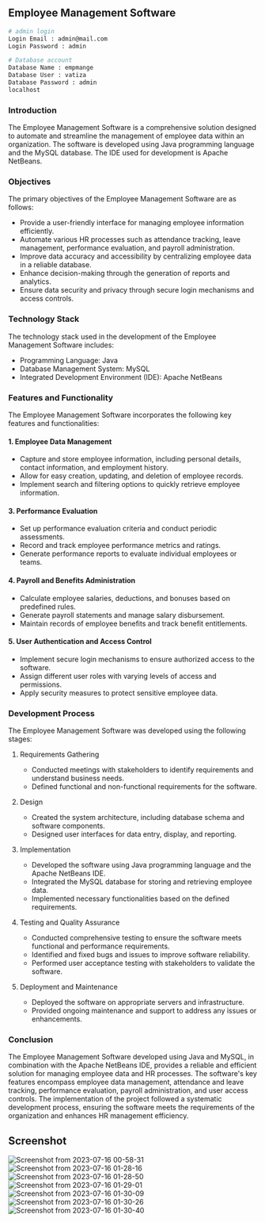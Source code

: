 ﻿
## Employee Management Software
```bash
# admin login
Login Email : admin@mail.com
Login Password : admin
 ```
```bash
# Database account
Database Name : empmange
Database User : vatiza
Database Password : admin
localhost 
```



### Introduction

The Employee Management Software is a comprehensive solution designed to automate and streamline the management of employee data within an organization. The software is developed using Java programming language and the MySQL database. The IDE used for development is Apache NetBeans.

### Objectives

The primary objectives of the Employee Management Software are as follows:

-   Provide a user-friendly interface for managing employee information efficiently.
-   Automate various HR processes such as attendance tracking, leave management, performance evaluation, and payroll administration.
-   Improve data accuracy and accessibility by centralizing employee data in a reliable database.
-   Enhance decision-making through the generation of reports and analytics.
-   Ensure data security and privacy through secure login mechanisms and access controls.

### Technology Stack

The technology stack used in the development of the Employee Management Software includes:

-   Programming Language: Java
-   Database Management System: MySQL
-   Integrated Development Environment (IDE): Apache NetBeans

### Features and Functionality

The Employee Management Software incorporates the following key features and functionalities:

#### 1. Employee Data Management

-   Capture and store employee information, including personal details, contact information, and employment history.
-   Allow for easy creation, updating, and deletion of employee records.
-   Implement search and filtering options to quickly retrieve employee information.
#### 3. Performance Evaluation

-   Set up performance evaluation criteria and conduct periodic assessments.
-   Record and track employee performance metrics and ratings.
-   Generate performance reports to evaluate individual employees or teams.

#### 4. Payroll and Benefits Administration

-   Calculate employee salaries, deductions, and bonuses based on predefined rules.
-   Generate payroll statements and manage salary disbursement.
-   Maintain records of employee benefits and track benefit entitlements.

#### 5. User Authentication and Access Control

-   Implement secure login mechanisms to ensure authorized access to the software.
-   Assign different user roles with varying levels of access and permissions.
-   Apply security measures to protect sensitive employee data.

### Development Process

The Employee Management Software was developed using the following stages:

1.  Requirements Gathering
    
    -   Conducted meetings with stakeholders to identify requirements and understand business needs.
    -   Defined functional and non-functional requirements for the software.
2.  Design
    
    -   Created the system architecture, including database schema and software components.
    -   Designed user interfaces for data entry, display, and reporting.
3.  Implementation
    
    -   Developed the software using Java programming language and the Apache NetBeans IDE.
    -   Integrated the MySQL database for storing and retrieving employee data.
    -   Implemented necessary functionalities based on the defined requirements.
4.  Testing and Quality Assurance
    
    -   Conducted comprehensive testing to ensure the software meets functional and performance requirements.
    -   Identified and fixed bugs and issues to improve software reliability.
    -   Performed user acceptance testing with stakeholders to validate the software.
5.  Deployment and Maintenance
    
    -   Deployed the software on appropriate servers and infrastructure.
    -   Provided ongoing maintenance and support to address any issues or enhancements.

### Conclusion

The Employee Management Software developed using Java and MySQL, in combination with the Apache NetBeans IDE, provides a reliable and efficient solution for managing employee data and HR processes. The software's key features encompass employee data management, attendance and leave tracking, performance evaluation, payroll administration, and user access controls. The implementation of the project followed a systematic development process, ensuring the software meets the requirements of the organization and enhances HR management efficiency.

## Screenshot


![Screenshot from 2023-07-16 00-58-31](https://github.com/vatiza/EmployeeManagementSystem/assets/31613147/e74bd444-99d4-4719-873d-10d23788b289)
![Screenshot from 2023-07-16 01-28-16](https://github.com/vatiza/EmployeeManagementSystem/assets/31613147/43569cc5-1205-4bf5-a1fa-5235cbaa81d4)
![Screenshot from 2023-07-16 01-28-50](https://github.com/vatiza/EmployeeManagementSystem/assets/31613147/0d933ead-acf1-4cd1-9889-e1e8e2f838b9)
![Screenshot from 2023-07-16 01-29-01](https://github.com/vatiza/EmployeeManagementSystem/assets/31613147/5142eec4-bb8c-4425-a3a6-19020a4616c8)
![Screenshot from 2023-07-16 01-30-09](https://github.com/vatiza/EmployeeManagementSystem/assets/31613147/c27e0824-e03b-42cd-ac36-151efc23633c)
![Screenshot from 2023-07-16 01-30-26](https://github.com/vatiza/EmployeeManagementSystem/assets/31613147/b6c7091a-3b08-4fa9-92ef-21bd9e5f03be)
![Screenshot from 2023-07-16 01-30-40](https://github.com/vatiza/EmployeeManagementSystem/assets/31613147/8fd00abd-d8ab-4bbd-a070-c987a805bd55)






